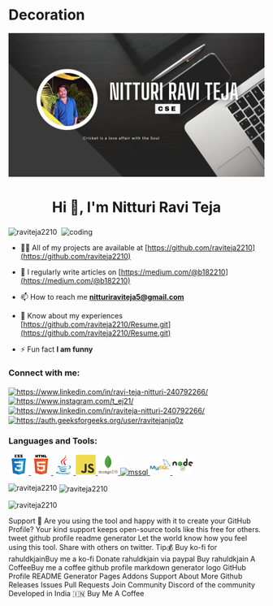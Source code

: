 # Decoration
![logo](https://github.com/raviteja2210/Decoration/blob/main/Blue%20Modern%20Photo%20Technology%20YouTube%20Banner.png)
<h1 align="center">Hi 👋, I'm Nitturi Ravi Teja</h1>
<h3 align="center"></h3>
<img align="right" alt="coding" width="400" src="https://user-images.githubusercontent.com/55389276/140866485-8fb1c876-9a8f-4d6a-98dc-08c4981eaf70.gif">

<p align="left"> <img src="https://komarev.com/ghpvc/?username=raviteja2210&label=Profile%20views&color=0e75b6&style=flat" alt="raviteja2210" /> </p>

- 👨‍💻 All of my projects are available at [https://github.com/raviteja2210](https://github.com/raviteja2210)

- 📝 I regularly write articles on [https://medium.com/@b182210](https://medium.com/@b182210)

- 📫 How to reach me **nitturiraviteja5@gmail.com**

- 📄 Know about my experiences [https://github.com/raviteja2210/Resume.git](https://github.com/raviteja2210/Resume.git)

- ⚡ Fun fact **I am funny**

<h3 align="left">Connect with me:</h3>
<p align="left">
<a href="https://linkedin.com/in/https://www.linkedin.com/in/ravi-teja-nitturi-240792266/" target="blank"><img align="center" src="https://raw.githubusercontent.com/rahuldkjain/github-profile-readme-generator/master/src/images/icons/Social/linked-in-alt.svg" alt="https://www.linkedin.com/in/ravi-teja-nitturi-240792266/" height="30" width="40" /></a>
<a href="https://instagram.com/https://www.instagram.com/t_ej21/" target="blank"><img align="center" src="https://raw.githubusercontent.com/rahuldkjain/github-profile-readme-generator/master/src/images/icons/Social/instagram.svg" alt="https://www.instagram.com/t_ej21/" height="30" width="40" /></a>
<a href="https://www.leetcode.com/https://www.linkedin.com/in/raviteja-nitturi-240792266/" target="blank"><img align="center" src="https://raw.githubusercontent.com/rahuldkjain/github-profile-readme-generator/master/src/images/icons/Social/leet-code.svg" alt="https://www.linkedin.com/in/raviteja-nitturi-240792266/" height="30" width="40" /></a>
<a href="https://auth.geeksforgeeks.org/user/https://auth.geeksforgeeks.org/user/ravitejanjq0z" target="blank"><img align="center" src="https://raw.githubusercontent.com/rahuldkjain/github-profile-readme-generator/master/src/images/icons/Social/geeks-for-geeks.svg" alt="https://auth.geeksforgeeks.org/user/ravitejanjq0z" height="30" width="40" /></a>
</p>

<h3 align="left">Languages and Tools:</h3>
<p align="left"> <a href="https://www.w3schools.com/css/" target="_blank" rel="noreferrer"> <img src="https://raw.githubusercontent.com/devicons/devicon/master/icons/css3/css3-original-wordmark.svg" alt="css3" width="40" height="40"/> </a> <a href="https://www.w3.org/html/" target="_blank" rel="noreferrer"> <img src="https://raw.githubusercontent.com/devicons/devicon/master/icons/html5/html5-original-wordmark.svg" alt="html5" width="40" height="40"/> </a> <a href="https://www.java.com" target="_blank" rel="noreferrer"> <img src="https://raw.githubusercontent.com/devicons/devicon/master/icons/java/java-original.svg" alt="java" width="40" height="40"/> </a> <a href="https://developer.mozilla.org/en-US/docs/Web/JavaScript" target="_blank" rel="noreferrer"> <img src="https://raw.githubusercontent.com/devicons/devicon/master/icons/javascript/javascript-original.svg" alt="javascript" width="40" height="40"/> </a> <a href="https://www.mongodb.com/" target="_blank" rel="noreferrer"> <img src="https://raw.githubusercontent.com/devicons/devicon/master/icons/mongodb/mongodb-original-wordmark.svg" alt="mongodb" width="40" height="40"/> </a> <a href="https://www.microsoft.com/en-us/sql-server" target="_blank" rel="noreferrer"> <img src="https://www.svgrepo.com/show/303229/microsoft-sql-server-logo.svg" alt="mssql" width="40" height="40"/> </a> <a href="https://www.mysql.com/" target="_blank" rel="noreferrer"> <img src="https://raw.githubusercontent.com/devicons/devicon/master/icons/mysql/mysql-original-wordmark.svg" alt="mysql" width="40" height="40"/> </a> <a href="https://nodejs.org" target="_blank" rel="noreferrer"> <img src="https://raw.githubusercontent.com/devicons/devicon/master/icons/nodejs/nodejs-original-wordmark.svg" alt="nodejs" width="40" height="40"/> </a> </p>

<p><img align="left" src="https://github-readme-stats.vercel.app/api/top-langs?username=raviteja2210&show_icons=true&locale=en&layout=compact" alt="raviteja2210" /></p>

<p>&nbsp;<img align="center" src="https://github-readme-stats.vercel.app/api?username=raviteja2210&show_icons=true&locale=en" alt="raviteja2210" /></p>

<p><img align="center" src="https://github-readme-streak-stats.herokuapp.com/?user=raviteja2210&" alt="raviteja2210" /></p>

Support 🙏
Are you using the tool and happy with it to create your GitHub Profile?
Your kind support keeps open-source tools like this free for others.
tweet github profile readme generator
Let the world know how you feel using this tool. Share with others on twitter.
Tip💰
Buy ko-fi for rahuldkjainBuy me a ko-fi
Donate rahuldkjain via paypal
Buy rahuldkjain A CoffeeBuy me a coffee
github profile markdown generator logo
GitHub Profile README Generator
Pages
Addons
Support
About
More
Github
Releases
Issues
Pull Requests
Join Community
Discord of the community
Developed in India 🇮🇳
Buy Me A Coffee

